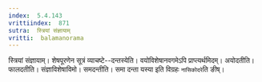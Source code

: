 ```yaml
---
index:  5.4.143
vrittiindex:  871
sutra:  स्त्रियां संज्ञायाम्
vritti:  balamanorama 
---
```


स्त्रियां संज्ञायाम्। शेषपूरणेन सूत्रं व्याचष्टे--दन्तस्येति। वयोविशेषानवगमेऽपि प्राप्त्यर्थमिदम्। अयोदतीति। फालदतीति। संज्ञाविशेषाविमो। समदन्तीति। समा दन्ता यस्या इति विग्रहः `नासिकोदरे`ति ङीष्। 

